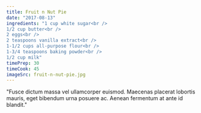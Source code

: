 ```yaml
---
title: Fruit n Nut Pie
date: "2017-08-13"
ingredients: "1 cup white sugar<br />
1/2 cup butter<br />
2 eggs<br />
2 teaspoons vanilla extract<br />
1-1/2 cups all-purpose flour<br />
1-3/4 teaspoons baking powder<br />
1/2 cup milk"
timePrep: 30
timeCook: 45
imageSrc: fruit-n-nut-pie.jpg
---
```


"Fusce dictum massa vel ullamcorper euismod. Maecenas placerat lobortis mauris, eget bibendum urna posuere ac. Aenean fermentum at ante id blandit."
